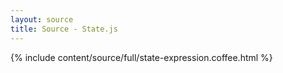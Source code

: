 ```yaml
---
layout: source
title: Source - State.js
---
```


<div>{% include content/source/full/state-expression.coffee.html %}</div>